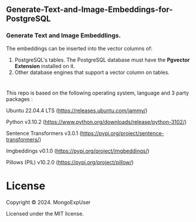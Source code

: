 ## Generate-Text-and-Image-Embeddings-for-PostgreSQL


### Generate Text  and Image Embeddlings.
  The  embeddings can be inserted into the vector columns of:
  1) PostgreSQL's tables.
     The PostgreSQL database must have the <strong>Pgvector Extension</strong> installed on it.
  3) Other database engines that support a vector column on tables.

# 
This repo is based on the following operating system, language and  3 party packages :

Ubuntu 22.04.4 LTS (https://releases.ubuntu.com/jammy/)

Python v3.10.2 (https://www.python.org/downloads/release/python-3102/)

Sentence Transformers v3.0.1 (https://pypi.org/project/sentence-transformers/)

Imgbeddings v0.1.0 (https://pypi.org/project/imgbeddings/)

Pillows (PIL) v10.2.0 (https://pypi.org/project/pillow/)


#
# License

Copyright © 2024. MongoExpUser

Licensed under the MIT license.

